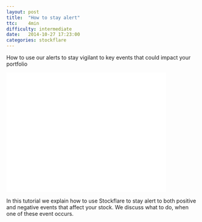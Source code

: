 ```yaml
---
layout: post
title:  "How to stay alert"
ttc:    4min
difficulty: intermediate
date:   2014-10-27 17:23:00
categories: stockflare
---
```

How to use our alerts to stay vigilant to key events that could impact your portfolio

<iframe width="420" height="315" src="//www.youtube.com/embed/LicEDKxnwQc" frameborder="0" allowfullscreen></iframe>

In this tutorial we explain how to use Stockflare to stay alert to both positive and negative events that affect your stock. We discuss what to do, when one of these event occurs.
